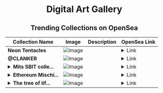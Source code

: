 <div align="center">

# Digital Art Gallery

## Trending Collections on OpenSea

| Collection Name                       | Image                                                                                     | Description                       | OpenSea Link                                                                                          |
|---------------------------------------|-------------------------------------------------------------------------------------------|-----------------------------------|--------------------------------------------------------------------------------------------------------|
| **Neon Tentacles** | ![Image](https://i.seadn.io/s/raw/files/9365ef28bc3a38293a913b75b0605e06.jpg?w=500&auto=format?w=200&auto=format) |  | <details><summary>Link</summary>[Neon Tentacles](https://opensea.io/collection/neon-tentacles)</details> |
| **@CLANKER** | ![Image](https://i.seadn.io/s/raw/files/99028904cba6e2dccc18203c3608c1dc.jpg?w=500&auto=format?w=200&auto=format) |  | <details><summary>Link</summary>[@CLANKER](https://opensea.io/collection/clanker-1)</details> |
| **<details><summary>Mits SBIT colle...</summary>Mits SBIT collection 2024-11</details>** | ![Image](https://i.seadn.io/s/raw/files/b499664647ca3bc0769aba429eb4a446.png?w=500&auto=format?w=200&auto=format) |  | <details><summary>Link</summary>[Mits SBIT collection 2024-11](https://opensea.io/collection/mits-sbit-collection-2024-11)</details> |
| **<details><summary>Ethereum Mischi...</summary>Ethereum Mischief</details>** | ![Image](https://i.seadn.io/s/raw/files/89dd06112482bddc075227311424839a.jpg?w=500&auto=format?w=200&auto=format) |  | <details><summary>Link</summary>[Ethereum Mischief](https://opensea.io/collection/ethereum-mischief)</details> |
| **<details><summary>The tree of lif...</summary>The tree of life on earth</details>** | ![Image](https://i.seadn.io/s/raw/files/921a05ce32a060aff4fc8127a6e9903c.jpg?w=500&auto=format?w=200&auto=format) |  | <details><summary>Link</summary>[The tree of life on earth](https://opensea.io/collection/the-tree-of-life-on-earth)</details> |

</div>